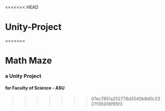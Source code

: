 <<<<<<< HEAD
# Unity-Project
=======
<H1> Math Maze</H1>
<h3> a Unity Project <br> </h3>
<h4> for Faculty of Science - ASU</h4>

>>>>>>> 07ec7851a252776d3540b8d0c2327f39206f95f3
